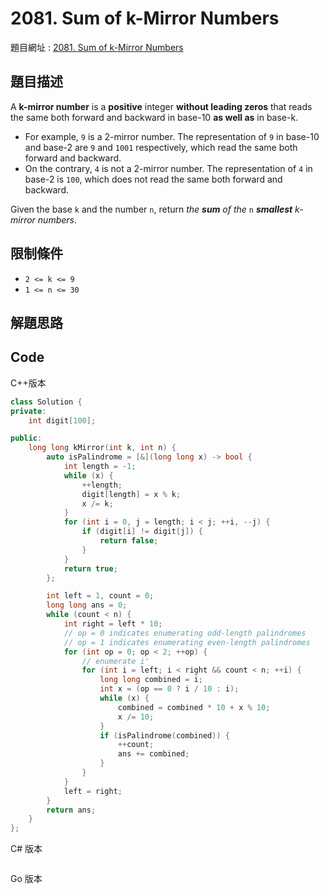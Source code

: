 # 2081. Sum of k-Mirror Numbers

題目網址 : [2081. Sum of k-Mirror Numbers](https://leetcode.com/problems/sum-of-k-mirror-numbers/description/?envType=daily-question&envId=2025-06-23)

## 題目描述

A **k-mirror number** is a **positive** integer **without leading zeros** that reads the same both forward and backward in base-10 **as well as** in base-k.

- For example, `9` is a 2-mirror number. The representation of `9` in base-10 and base-2 are `9` and `1001` respectively, which read the same both forward and backward.
- On the contrary, `4` is not a 2-mirror number. The representation of `4` in base-2 is `100`, which does not read the same both forward and backward.

Given the base `k` and the number `n`, return _the **sum** of the_ `n` _**smallest** k-mirror numbers_.

## 限制條件

- `2 <= k <= 9`
- `1 <= n <= 30`

## 解題思路

## Code

C++版本

```C++
class Solution {
private:
    int digit[100];

public:
    long long kMirror(int k, int n) {
        auto isPalindrome = [&](long long x) -> bool {
            int length = -1;
            while (x) {
                ++length;
                digit[length] = x % k;
                x /= k;
            }
            for (int i = 0, j = length; i < j; ++i, --j) {
                if (digit[i] != digit[j]) {
                    return false;
                }
            }
            return true;
        };

        int left = 1, count = 0;
        long long ans = 0;
        while (count < n) {
            int right = left * 10;
            // op = 0 indicates enumerating odd-length palindromes
            // op = 1 indicates enumerating even-length palindromes
            for (int op = 0; op < 2; ++op) {
                // enumerate i'
                for (int i = left; i < right && count < n; ++i) {
                    long long combined = i;
                    int x = (op == 0 ? i / 10 : i);
                    while (x) {
                        combined = combined * 10 + x % 10;
                        x /= 10;
                    }
                    if (isPalindrome(combined)) {
                        ++count;
                        ans += combined;
                    }
                }
            }
            left = right;
        }
        return ans;
    }
};
```

C# 版本

```C#

```

Go 版本

```go

```
